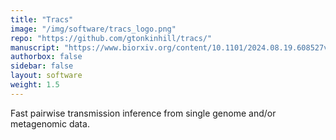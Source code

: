 ```yaml
---
title: "Tracs"
image: "/img/software/tracs_logo.png"
repo: "https://github.com/gtonkinhill/tracs/"
manuscript: "https://www.biorxiv.org/content/10.1101/2024.08.19.608527v1"
authorbox: false
sidebar: false
layout: software
weight: 1.5
---
```



Fast pairwise transmission inference from single genome and/or metagenomic data.